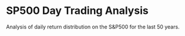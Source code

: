 # SP500 Day Trading Analysis
 Analysis of daily return distribution on the S&P500 for the last 50 years. 
